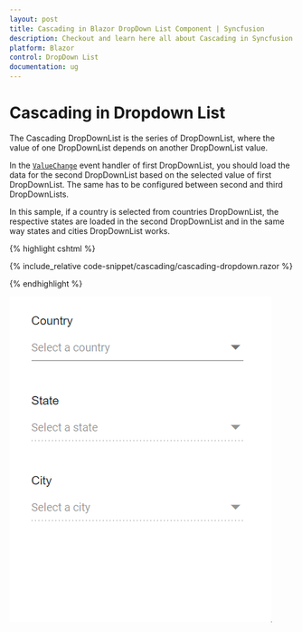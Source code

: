 ```yaml
---
layout: post
title: Cascading in Blazor DropDown List Component | Syncfusion
description: Checkout and learn here all about Cascading in Syncfusion Blazor DropDown List component and much more.
platform: Blazor
control: DropDown List
documentation: ug
---
```


# Cascading in Dropdown List

The Cascading DropDownList is the series of DropDownList, where the value of one DropDownList depends on another DropDownList value. 

In the [`ValueChange`](https://help.syncfusion.com/cr/blazor/Syncfusion.Blazor.DropDowns.DropDownListEvents-2.html#Syncfusion_Blazor_DropDowns_DropDownListEvents_2_ValueChange) event handler of first DropDownList, you should load the data for the second DropDownList based on the selected value of first DropDownList. The same has to be configured between second and third DropDownLists.

In this sample, if a country is selected from countries DropDownList, the respective states are loaded in the second DropDownList and in the same way states and cities DropDownList works.

{% highlight cshtml %}

{% include_relative code-snippet/cascading/cascading-dropdown.razor %}

{% endhighlight %}

![Blazor DropdownList with cascading](./images/cascading/blazor_dropdown_cascading.gif)